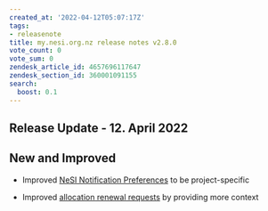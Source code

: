 ```yaml
---
created_at: '2022-04-12T05:07:17Z'
tags:
- releasenote
title: my.nesi.org.nz release notes v2.8.0
vote_count: 0
vote_sum: 0
zendesk_article_id: 4657696117647
zendesk_section_id: 360001091155
search:
  boost: 0.1
---
```


## Release Update - 12. April 2022

## New and Improved

-   Improved [NeSI Notification Preferences](Managing_notification_preferences.md)
    to be project-specific

-   Improved [allocation renewal requests](Requesting_to_renew_an_allocation_via_my-nesi-org-nz.md)
    by providing more context
